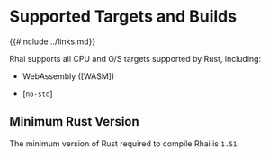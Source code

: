 Supported Targets and Builds
===========================

{{#include ../links.md}}

Rhai supports all CPU and O/S targets supported by Rust, including:

* WebAssembly ([WASM])

* [`no-std`]


Minimum Rust Version
--------------------

The minimum version of Rust required to compile Rhai is `1.51`.

